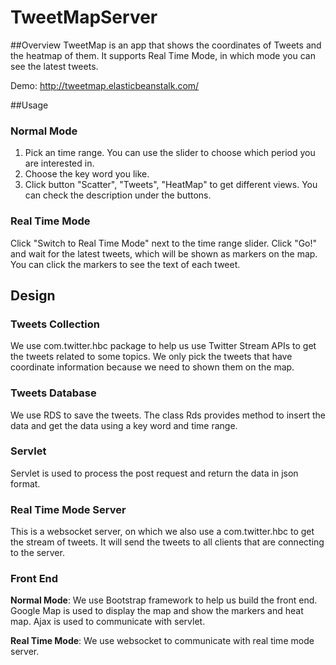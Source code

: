 TweetMapServer
==============
##Overview
TweetMap is an app that shows the coordinates of Tweets and the heatmap of them. It supports Real Time Mode, in which mode you can see the latest tweets.

Demo: <http://tweetmap.elasticbeanstalk.com/>

##Usage
### Normal Mode
1. Pick an time range. You can use the slider to choose which period you are interested in.
2. Choose the key word you like.
3. Click button "Scatter", "Tweets", "HeatMap" to get different views. You can check the description under the buttons.

### Real Time Mode
Click "Switch to Real Time Mode" next to the time range slider. Click "Go!" and wait for the latest tweets, which will be shown as markers on the map. You can click the markers to see the text of each tweet.

## Design
### Tweets Collection
We use com.twitter.hbc package to help us use Twitter Stream APIs to get the tweets related to some topics. We only pick the tweets that have coordinate information because we need to shown them on the map.

### Tweets Database
We use RDS to save the tweets. The class Rds provides method to insert the data and get the data using a key word and time range.

### Servlet
Servlet is used to process the post request and return the data in json format.

### Real Time Mode Server
This is a websocket server, on which we also use a com.twitter.hbc to get the stream of tweets. It will send the tweets to all clients that are connecting to the server.

### Front End
**Normal Mode**: We use Bootstrap framework to help us build the front end. Google Map is used to display the map and show the markers and heat map. Ajax is used to communicate with servlet.

**Real Time Mode**: We use websocket to communicate with real time mode server. 

